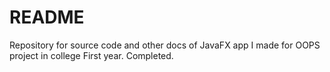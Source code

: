 # README

Repository for source code and other docs of JavaFX app I made for OOPS project in college First year. Completed. 
